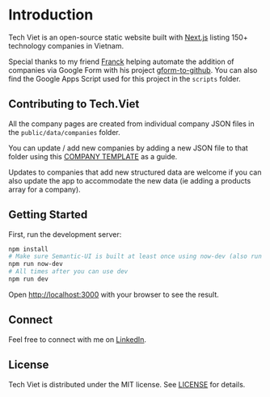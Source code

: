 # Introduction

Tech Viet is an open-source static website built with [Next.js](https://nextjs.org/) listing 150+ technology companies in Vietnam.

Special thanks to my friend [Franck](https://github.com/pfranck) helping automate the addition of companies via Google Form with his project [gform-to-github](https://github.com/pfranck/gform-to-github). You can also find the Google Apps Script used for this project in the `scripts` folder.

## Contributing to Tech.Viet

All the company pages are created from individual company JSON files in the `public/data/companies` folder.

You can update / add new companies by adding a new JSON file to that folder using this [COMPANY TEMPLATE](https://github.com/renedeanda/Tech.Viet/blob/master/public/data/__company_template.json) as a guide.

Updates to companies that add new structured data are welcome if you can also update the app to accommodate the new data (ie adding a products array for a company).

## Getting Started

First, run the development server:

```bash
npm install
# Make sure Semantic-UI is built at least once using now-dev (also run this anytime you change the global Semantic site.variables file)
npm run now-dev
# All times after you can use dev
npm run dev
```

Open [http://localhost:3000](http://localhost:3000) with your browser to see the result.

## Connect

Feel free to connect with me on [LinkedIn](https://linkedin.com/in/renedeanda).

## License
Tech Viet is distributed under the MIT license. See [LICENSE](https://github.com/renedeanda/Tech.Viet/blob/master/LICENSE.md) for details.
